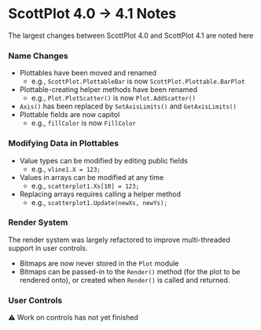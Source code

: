 # ScottPlot 4.0 → 4.1 Notes

The largest changes between ScottPlot 4.0 and ScottPlot 4.1 are noted here

### Name Changes
* Plottables have been moved and renamed 
  * e.g., `ScottPlot.PlottableBar` is now `ScottPlot.Plottable.BarPlot`
* Plottable-creating helper methods have been renamed 
  * e.g., `Plot.PlotScatter()` is now `Plot.AddScatter()`
* `Axis()` has been replaced by `SetAxisLimits()` and `GetAxisLimits()`
* Plottable fields are now capitol
  * e.g., `fillColor` is now `FillColor`

### Modifying Data in Plottables
* Value types can be modified by editing public fields
  * e.g., `vline1.X = 123;`
* Values in arrays can be modified at any time
  * e.g., `scatterplot1.Xs[10] = 123;`
* Replacing arrays requires calling a helper method
  * e.g., `scatterplot1.Update(newXs, newYs);`

### Render System

The render system was largely refactored to improve multi-threaded support in user controls.

* Bitmaps are now never stored in the `Plot` module
* Bitmaps can be passed-in to the `Render()` method (for the plot to be rendered onto), or created when `Render()` is called and returned.

### User Controls

⚠️ Work on controls has not yet finished